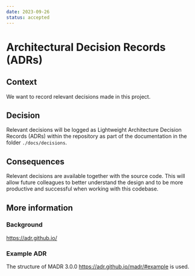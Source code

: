 ```yaml
---
date: 2023-09-26
status: accepted
---
```


# Architectural Decision Records (ADRs)


## Context

We want to record relevant decisions made in this project.


## Decision

Relevant decisions will be logged as Lightweight Architecture Decision Records
(ADRs) within the repository as part of the documentation in the folder
`./docs/decisions`.


## Consequences

Relevant decisions are available together with the source code. This will allow
future colleagues to better understand the design and to be more productive and
successful when working with this codebase.


## More information

### Background

<https://adr.github.io/>

### Example ADR

The structure of MADR 3.0.0 <https://adr.github.io/madr/#example> is used.
